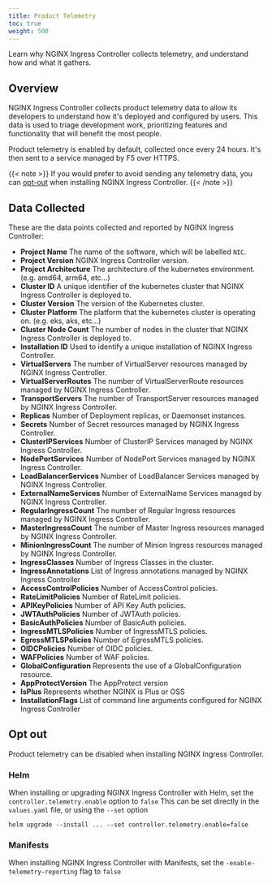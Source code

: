 ```yaml
---
title: Product Telemetry
toc: true
weight: 500
---
```


Learn why NGINX Ingress Controller collects telemetry, and understand how and what it gathers.

## Overview

NGINX Ingress Controller collects product telemetry data to allow its developers to understand how it's deployed and configured by users.
This data is used to triage development work, prioritizing features and functionality that will benefit the most people.

Product telemetry is enabled by default, collected once every 24 hours. It's then sent to a service managed by F5 over HTTPS.

{{< note >}}
If you would prefer to avoid sending any telemetry data, you can [opt-out](#opt-out) when installing NGINX Ingress Controller.
{{< /note >}}

## Data Collected

These are the data points collected and reported by NGINX Ingress Controller:

- **Project Name** The name of the software, which will be labelled `NIC`.
- **Project Version** NGINX Ingress Controller version.
- **Project Architecture** The architecture of the kubernetes environment. (e.g. amd64, arm64, etc...)
- **Cluster ID** A unique identifier of the kubernetes cluster that NGINX Ingress Controller is deployed to.
- **Cluster Version** The version of the Kubernetes cluster.
- **Cluster Platform** The platform that the kubernetes cluster is operating on. (e.g. eks, aks,  etc...)
- **Cluster Node Count** The number of nodes in the cluster that NGINX Ingress Controller is deployed to.
- **Installation ID** Used to identify a unique installation of NGINX Ingress Controller.
- **VirtualServers** The number of VirtualServer resources managed by NGINX Ingress Controller.
- **VirtualServerRoutes** The number of VirtualServerRoute resources managed by NGINX Ingress Controller.
- **TransportServers** The number of TransportServer resources managed by NGINX Ingress Controller.
- **Replicas** Number of Deployment replicas, or Daemonset instances.
- **Secrets** Number of Secret resources managed by NGINX Ingress Controller.
- **ClusterIPServices** Number of ClusterIP Services managed by NGINX Ingress Controller.
- **NodePortServices** Number of NodePort Services managed by NGINX Ingress Controller.
- **LoadBalancerServices** Number of LoadBalancer Services managed by NGINX Ingress Controller.
- **ExternalNameServices** Number of ExternalName Services managed by NGINX Ingress Controller.
- **RegularIngressCount** The number of Regular Ingress resources managed by NGINX Ingress Controller.
- **MasterIngressCount** The number of Master Ingress resources managed by NGINX Ingress Controller.
- **MinionIngressCount** The number of Minion Ingress resources managed by NGINX Ingress Controller.
- **IngressClasses** Number of Ingress Classes in the cluster.
- **IngressAnnotations** List of Ingress annotations managed by NGINX Ingress Controller
- **AccessControlPolicies** Number of AccessControl policies.
- **RateLimitPolicies** Number of RateLimit policies.
- **APIKeyPolicies** Number of API Key Auth policies.
- **JWTAuthPolicies** Number of JWTAuth policies.
- **BasicAuthPolicies** Number of BasicAuth policies.
- **IngressMTLSPolicies** Number of IngressMTLS policies.
- **EgressMTLSPolicies** Number of EgressMTLS policies.
- **OIDCPolicies** Number of OIDC policies.
- **WAFPolicies** Number of WAF policies.
- **GlobalConfiguration** Represents the use of a GlobalConfiguration resource.
- **AppProtectVersion** The AppProtect version
- **IsPlus** Represents whether NGINX is Plus or OSS
- **InstallationFlags** List of command line arguments configured for NGINX Ingress Controller

## Opt out

Product telemetry can be disabled when installing NGINX Ingress Controller.

### Helm


When installing or upgrading NGINX Ingress Controller with Helm, set the `controller.telemetry.enable` option to `false`
This can be set directly in the `values.yaml` file, or using the `--set` option

```shell
helm upgrade --install ... --set controller.telemetry.enable=false
```

### Manifests

When installing NGINX Ingress Controller with Manifests, set the `-enable-telemetry-reporting` flag to `false`
